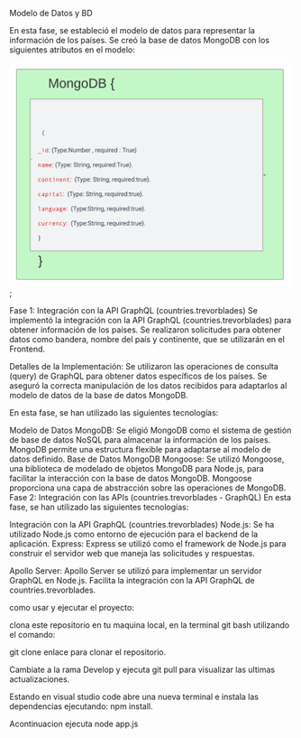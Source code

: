 Modelo de Datos y BD


En esta fase, se estableció el modelo de datos para representar la información de los países. Se creó la base de datos MongoDB con los siguientes atributos en el modelo:


![Modelo base de datos](/img/628138ce-6d34-465f-a4f5-5c617f2ee5ab.jpg);


Fase 1: Integración con la API GraphQL (countries.trevorblades)
Se implementó la integración con la API GraphQL (countries.trevorblades) para obtener información de los países. Se realizaron solicitudes para obtener datos como bandera, nombre del país y continente, que se utilizarán en el Frontend.

Detalles de la Implementación:
Se utilizaron las operaciones de consulta (query) de GraphQL para obtener datos específicos de los países.
Se aseguró la correcta manipulación de los datos recibidos para adaptarlos al modelo de datos de la base de datos MongoDB.



En esta fase, se han utilizado las siguientes tecnologías:

Modelo de Datos
MongoDB: Se eligió MongoDB como el sistema de gestión de base de datos NoSQL para almacenar la información de los países. MongoDB permite una estructura flexible para adaptarse al modelo de datos definido.
Base de Datos MongoDB
Mongoose: Se utilizó Mongoose, una biblioteca de modelado de objetos MongoDB para Node.js, para facilitar la interacción con la base de datos MongoDB. Mongoose proporciona una capa de abstracción sobre las operaciones de MongoDB.
Fase 2: Integración con las APIs (countries.trevorblades - GraphQL)
En esta fase, se han utilizado las siguientes tecnologías:

Integración con la API GraphQL (countries.trevorblades)
Node.js: Se ha utilizado Node.js como entorno de ejecución para el backend de la aplicación.
Express: Express se utilizó como el framework de Node.js para construir el servidor web que maneja las solicitudes y respuestas.

Apollo Server: Apollo Server se utilizó para implementar un servidor GraphQL en Node.js. Facilita la integración con la API GraphQL de countries.trevorblades.


como usar y ejecutar el proyecto:

clona este repositorio en tu maquina local, en la terminal git bash utilizando el comando:

git clone enlace para clonar el repositorio.

Cambiate a la rama Develop y ejecuta git pull para visualizar las ultimas actualizaciones.

Estando en visual studio code abre una nueva terminal e instala las dependencias ejecutando:
npm install.

Acontinuacion ejecuta node app.js




